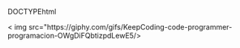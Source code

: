 DOCTYPEhtml
<div>
 < img src="https://giphy.com/gifs/KeepCoding-code-programmer-programacion-OWgDiFQbtizpdLewE5/>
</div>
<!--
**juanmeisus/juanmeisus** is a ✨ _special_ ✨ repository because its `README.md` (this file) appears on your GitHub profile.

Here are some ideas to get you started:

- 🔭 I’m currently working on ...
- 🌱 I’m currently learning ...
- 👯 I’m looking to collaborate on ...
- 🤔 I’m looking for help with ...
- 💬 Ask me about ...
- 📫 How to reach me: ...
- 😄 Pronouns: ...
- ⚡ Fun fact: ...
-->
